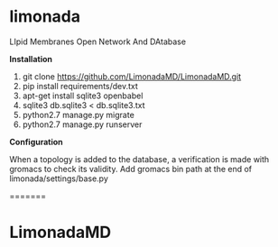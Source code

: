 # limonada
LIpid Membranes Open Network And DAtabase


__Installation__

1. git clone https://github.com/LimonadaMD/LimonadaMD.git
2. pip install requirements/dev.txt
3. apt-get install sqlite3 openbabel
4. sqlite3 db.sqlite3 < db.sqlite3.txt
5. python2.7 manage.py migrate 
6. python2.7 manage.py runserver

__Configuration__

When a topology is added to the database, a verification is made with gromacs to check its validity.
Add gromacs bin path at the end of limonada/settings/base.py



=======
# LimonadaMD
